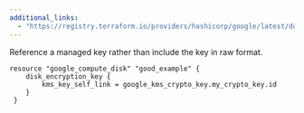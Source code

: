 ```yaml
---
additional_links: 
  - "https://registry.terraform.io/providers/hashicorp/google/latest/docs/resources/compute_disk#kms_key_self_link"
---
```


Reference a managed key rather than include the key in raw format.

```hcl
resource "google_compute_disk" "good_example" {
 	disk_encryption_key {
 		kms_key_self_link = google_kms_crypto_key.my_crypto_key.id
 	}
 }
```
